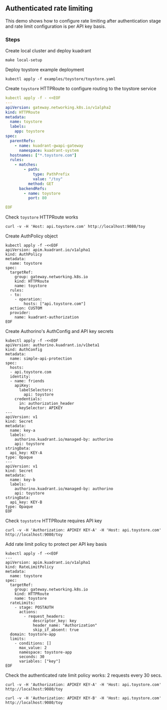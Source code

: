 ## Authenticated rate limiting

This demo shows how to configure rate limiting after authentication stage and rate limit configuration
is per API key basis.

### Steps

Create local cluster and deploy kuadrant

```
make local-setup
```

Deploy toystore example deployment

```
kubectl apply -f examples/toystore/toystore.yaml
```

Create `toystore` HTTPRoute to configure routing to the toystore service

```yaml
kubectl apply -f - <<EOF
---
apiVersion: gateway.networking.k8s.io/v1alpha2
kind: HTTPRoute
metadata:
  name: toystore
  labels:
    app: toystore
spec:
  parentRefs:
    - name: kuadrant-gwapi-gateway
      namespace: kuadrant-system
  hostnames: ["*.toystore.com"]
  rules:
    - matches:
        - path:
            type: PathPrefix
            value: "/toy"
          method: GET
      backendRefs:
        - name: toystore
          port: 80

EOF
```

Check `toystore` HTTPRoute works

```
curl -v -H 'Host: api.toystore.com' http://localhost:9080/toy
```
Create AuthPolicy object

```yaml=
kubectl apply -f -<<EOF
apiVersion: apim.kuadrant.io/v1alpha1
kind: AuthPolicy
metadata:
  name: toystore
spec:
  targetRef:
    group: gateway.networking.k8s.io
    kind: HTTPRoute
    name: toystore
  rules:
  - to:
    - operation:
        hosts: ["api.toystore.com"]
  action: CUSTOM
  provider:
    name: kuadrant-authorization
EOF
```
Create Authorino's AuthConfig and API key secrets

```yaml=
kubectl apply -f -<<EOF
apiVersion: authorino.kuadrant.io/v1beta1
kind: AuthConfig
metadata:
  name: simple-api-protection
spec:
  hosts:
  - api.toystore.com
  identity:
  - name: friends
    apiKey:
      labelSelectors:
        api: toystore
    credentials:
      in: authorization_header
      keySelector: APIKEY
---
apiVersion: v1
kind: Secret
metadata:
  name: key-a
  labels:
    authorino.kuadrant.io/managed-by: authorino
    api: toystore
stringData:
  api_key: KEY-A
type: Opaque
---
apiVersion: v1
kind: Secret
metadata:
  name: key-b
  labels:
    authorino.kuadrant.io/managed-by: authorino
    api: toystore
stringData:
  api_key: KEY-B
type: Opaque
EOF
```
Check `toystotre` HTTPRoute requires API key

```
curl -v -H 'Authorization: APIKEY KEY-A' -H 'Host: api.toystore.com' http://localhost:9080/toy
```

Add rate limit policy to protect per API key basis


```yaml=
kubectl apply -f -<<EOF
---
apiVersion: apim.kuadrant.io/v1alpha1
kind: RateLimitPolicy
metadata:
  name: toystore
spec:
  targetRef:
    group: gateway.networking.k8s.io
    kind: HTTPRoute
    name: toystore
  rateLimits:
    - stage: POSTAUTH
      actions:
        - request_headers:
            descriptor_key: key
            header_name: "Authorization"
            skip_if_absent: true
  domain: toystore-app
  limits:
    - conditions: []
      max_value: 2
      namespace: toystore-app
      seconds: 30
      variables: ["key"]
EOF
```

Check the authenticated rate limit policy works: 2 requests every 30 secs.

```
curl -v -H 'Authorization: APIKEY KEY-A' -H 'Host: api.toystore.com' http://localhost:9080/toy
```

```
curl -v -H 'Authorization: APIKEY KEY-B' -H 'Host: api.toystore.com' http://localhost:9080/toy
```

